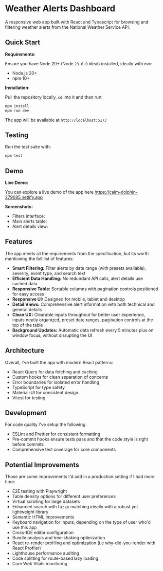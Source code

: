 # Weather Alerts Dashboard

A responsive web app built with React and Typescript for browsing and filtering weather alerts from the National Weather Service API.

## Quick Start

**Requirements:**

Ensure you have Node 20+ (Node `23.6.0` ideal) installed, ideally with `nvm`:

- Node.js 20+
- npm 10+

**Installation:**

Pull the repository locally, `cd` into it and then run:

```bash
npm install
npm run dev
```

The app will be available at `http://localhost:5173`

## Testing

Run the test suite with:

```bash
npm test
```

## Demo

**Live Demo:**

You can explore a live demo of the app here https://calm-dolphin-279085.netlify.app

**Screenshots:**

- Filters interface:
- Main alerts table:
- Alert details view:

## Features

The app meets all the requirements from the specification, but its worth mentioning the full list of features:

- **Smart Filtering:** Filter alerts by date range (with presets available), severity, event type, and search text
- **Efficient Data Handling:** No redundant API calls, alert details use cached data
- **Responsive Table:** Sortable columns with pagination controls positioned for easy access
- **Responsive UI:** Designed for mobile, tablet and desktop
- **Detail Views:** Comprehensive alert information with both technical and general details
- **Clean UX:** Clearable inputs throughout for better user experience, inputs neatly organized, preset date ranges, pagination controls at the top of the table
- **Background Updates:** Automatic data refresh every 5 minutes plus on window focus, without disrupting the UI

## Architecture

Overall, I've built the app with modern React patterns:

- React Query for data fetching and caching
- Custom hooks for clean separation of concerns
- Error boundaries for isolated error handling
- TypeScript for type safety
- Material-UI for consistent design
- Vitest for testing

## Development

For code quality I've setup the following:

- ESLint and Prettier for consistent formatting
- Pre-commit hooks ensure tests pass and that the code style is right before commits
- Comprehensive test coverage for core components

## Potential Improvements

Those are some improvements I'd add in a production setting if I had more time:

- E2E testing with Playwright
- Table density options for different user preferences
- Virtual scrolling for large datasets
- Enhanced search with fuzzy matching ideally with a robust yet lightweight library
- Semantic HTML improvements
- Keyboard navigation for inputs, depending on the type of user who'd use this app
- Cross-IDE editor configuration
- Bundle analysis and tree-shaking optimization
- React re-render profiling and optimization (i.e why-did-you-render with React Profiler)
- Lighthouse performance auditing
- Code splitting for route-based lazy loading
- Core Web Vitals monitoring
